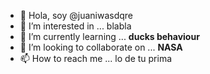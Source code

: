 - 👋 Hola, soy @juaniwasdqre
- 👀 I’m interested in ... blabla
- 🌱 I’m currently learning ... **ducks behaviour**
- 💞️ I’m looking to collaborate on ... **NASA**
- 📫 How to reach me ... lo de tu prima

<!---
juaniwasdqre/juaniwasdqre is a ✨ special ✨ repository because its `README.md` (this file) appears on your GitHub profile.
You can click the Preview link to take a look at your changes.
--->
